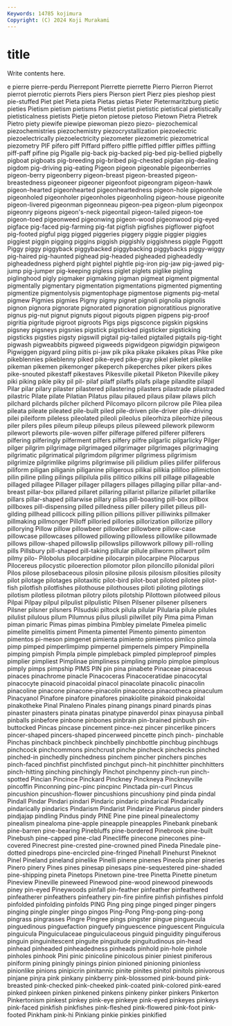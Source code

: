 ```yaml
---
Keywords: 14785 kojimura
Copyright: (C) 2024 Koji Murakami
---
```


# title

Write contents here.



e pierre pierre-perdu Pierrepont Pierrette pierrette Pierro Pierron Pierrot
pierrot pierrotic pierrots Piers piers Pierson piert Pierz pies pieshop
piest pie-stuffed Piet piet Pieta pieta Pietas pietas Pieter Pietermaritzburg
pietic pieties Pietism pietism pietisms Pietist pietist pietistic pietistical pietistically
pietisticalness pietists Pietje pieton pietose pietoso Pietown Pietra Pietrek Pietro
piety piewife piewipe piewoman piezo piezo- piezochemical piezochemistries piezochemistry piezocrystallization
piezoelectric piezoelectrically piezoelectricity piezometer piezometric piezometrical piezometry PIF pifero piff
Piffard piffero piffle piffled piffler piffles piffling piff-paff pifine pig
Pigalle pig-back pig-backed pig-bed pig-bellied pigbelly pigboat pigboats pig-breeding pig-bribed
pig-chested pigdan pig-dealing pigdom pig-driving pig-eating Pigeon pigeon pigeonable pigeonberries
pigeon-berry pigeonberry pigeon-breast pigeon-breasted pigeon-breastedness pigeoneer pigeoner pigeonfoot pigeongram pigeon-hawk
pigeon-hearted pigeonhearted pigeonheartedness pigeon-hole pigeonhole pigeonholed pigeonholer pigeonholes pigeonholing pigeon-house
pigeonite pigeon-livered pigeonman pigeonneau pigeon-pea pigeon-plum pigeonpox pigeonry pigeons pigeon's-neck
pigeontail pigeon-tailed pigeon-toe pigeon-toed pigeonweed pigeonwing pigeon-wood pigeonwood pig-eyed pigface
pig-faced pig-farming pig-fat pigfish pigfishes pigflower pigfoot pig-footed pigful pigg
pigged piggeries piggery piggie piggier piggies piggiest piggin pigging piggins
piggish piggishly piggishness piggle Piggott Piggy piggy piggyback piggybacked piggybacking
piggybacks piggy-wiggy pig-haired pig-haunted pighead pig-headed pigheaded pigheadedly pigheadedness pigherd
pight pightel pightle pig-iron pig-jaw pig-jawed pig-jump pig-jumper pig-keeping pigless
piglet piglets piglike pigling piglinghood pigly pigmaker pigmaking pigman pigmeat
pigment pigmental pigmentally pigmentary pigmentation pigmentations pigmented pigmenting pigmentize pigmentolysis
pigmentophage pigmentose pigments pig-metal pigmew Pigmies pigmies Pigmy pigmy pignet
pignoli pignolia pignolis pignon pignora pignorate pignorated pignoration pignoratitious pignorative
pignus pig-nut pignut pignuts pigout pigouts pigpen pigpens pig-proof pigritia
pigritude pigroot pigroots Pigs pigs pigsconce pigskin pigskins pigsney pigsneys
pigsnies pigstick pigsticked pigsticker pigsticking pigsticks pigsties pigsty pigswill pigtail
pig-tailed pigtailed pigtails pig-tight pigwash pigweabbits pigweed pigweeds pigwidgeon pigwidgin
pigwigeon Pigwiggen pigyard piing piitis pi-jaw pik pika pikake pikakes
pikas Pike pike pikeblennies pikeblenny piked pike-eyed pike-gray pikel pikelet
pikelike pikeman pikemen pikemonger pikeperch pikeperches piker pikers pikes pike-snouted
pikestaff pikestaves Pikesville piketail Piketon Pikeville pikey piki piking pikle
piky pil pil- pilaf pilaff pilaffs pilafs pilage pilandite pilapil
Pilar pilar pilary pilaster pilastered pilastering pilasters pilastrade pilastraded pilastric
Pilate pilate Pilatian Pilatus pilau pilaued pilaus pilaw pilaws pilch
pilchard pilchards pilcher pilcherd Pilcomayo pilcorn pilcrow pile Pilea pilea
pileata pileate pileated pile-built piled pile-driven pile-driver pile-driving pilei pileiform
pileless pileolated pileoli pileolus pileorhiza pileorhize pileous piler pilers piles
pileum pileup pileups pileus pileweed pilework pileworm pilewort pileworts pile-woven
pilfer pilferage pilfered pilferer pilferers pilfering pilferingly pilferment pilfers pilfery
pilfre pilgarlic pilgarlicky Pilger pilger pilgrim pilgrimage pilgrimaged pilgrimager pilgrimages
pilgrimaging pilgrimatic pilgrimatical pilgrimdom pilgrimer pilgrimess pilgrimism pilgrimize pilgrimlike pilgrims
pilgrimwise pili pilidium pilies pilifer piliferous piliform piligan piliganin piliganine
piligerous pilikai pilikia pililloo pilimiction pilin piline piling pilings pilipilula
pilis pilitico pilkins pill pillage pillageable pillaged pillagee Pillager pillager
pillagers pillages pillaging pillar pillar-and-breast pillar-box pillared pillaret pillaring pillarist
pillarize pillarlet pillarlike pillars pillar-shaped pillarwise pillary pillas pill-boasting pill-box
pillbox pillboxes pill-dispensing pilled pilledness piller pillery pillet pilleus pill-gilding
pillhead pillicock pilling pillion pillions pilliver pilliwinks pillmaker pillmaking pillmonger
Pilloff pilloried pillories pillorization pillorize pillory pillorying Pillow pillow pillowbeer
pillowber pillowbere pillow-case pillowcase pillowcases pillowed pillowing pillowless pillowlike pillowmade
pillows pillow-shaped pillowslip pillowslips pillowwork pillowy pill-rolling pills Pillsbury pill-shaped
pill-taking pillular pillule pillworm pillwort pilm pilmy pilo- Pilobolus pilocarpidine
pilocarpin pilocarpine Pilocarpus Pilocereus pilocystic piloerection pilomotor pilon piloncillo pilonidal
pilori Pilos pilose pilosebaceous pilosin pilosine pilosis pilosism pilosities pilosity
pilot pilotage pilotages pilotaxitic pilot-bird pilot-boat piloted pilotee pilot-fish pilotfish
pilotfishes pilothouse pilothouses piloti piloting pilotings pilotism pilotless pilotman pilotry
pilots pilotship Pilottown pilotweed pilous Pilpai Pilpay pilpul pilpulist pilpulistic
Pilsen Pilsener pilsener pilseners Pilsner pilsner pilsners Pilsudski piltock pilula
pilular Pilularia pilule pilules pilulist pilulous pilum Pilumnus pilus pilusli
pilwillet pily Pima pima Piman piman pimaric Pimas pimas pimbina
Pimbley pimelate Pimelea pimelic pimelite pimelitis piment Pimenta pimentel Pimento
pimento pimenton pimentos pi-meson pimgenet pimienta pimiento pimientos pimlico pimola
pimp pimped pimperlimpimp pimpernel pimpernels pimpery Pimpinella pimping pimpish Pimpla
pimple pimpleback pimpled pimpleproof pimples pimplier pimpliest Pimplinae pimpliness pimpling
pimplo pimploe pimplous pimply pimps pimpship PIMS PIN pin pina
pinabete Pinaceae pinaceous pinaces pinachrome pinacle Pinacoceras Pinacoceratidae pinacocytal pinacocyte
pinacoid pinacoidal pinacol pinacolate pinacolic pinacolin pinacoline pinacone pinacone-pinacolin pinacoteca
pinacotheca pinaculum Pinacyanol Pinafore pinafore pinafores pinakiolite pinakoid pinakoidal pinakotheke
Pinal Pinaleno Pinales pinang pinangs pinard pinards pinas pinaster pinasters
pinata pinatas pinatype pinaverdol pinax pinayusa pinball pinballs pinbefore pinbone
pinbones pinbrain pin-brained pinbush pin-buttocked Pincas pincase pincement pince-nez pincer
pincerlike pincers pincer-shaped pincers-shaped pincerweed pincette pinch pinch- pinchable Pinchas
pinchback pinchbeck pinchbelly pinchbottle pinchbug pinchbugs pinchcock pinchcommons pinchcrust pinche
pincheck pinchecks pinched pinched-in pinchedly pinchedness pinchem pincher pinchers pinches
pinch-faced pinchfist pinchfisted pinchgut pinch-hit pinchhitter pinchhitters pinch-hitting pinching pinchingly
Pinchot pinchpenny pinch-run pinch-spotted Pincian Pincince Pinckard Pinckney Pinckneya Pinckneyville
pincoffin Pinconning pinc-pinc pincpinc Pinctada pin-curl Pincus pincushion pincushion-flower pincushions
pincushiony pind pinda pindal Pindall Pindar Pindari pindari Pindaric pindaric
pindarical Pindarically pindarically pindarics Pindarism Pindarist Pindarize Pindarus pinder pinders
pindjajap pindling Pindus pindy PINE Pine pine pineal pinealectomy pinealism
pinealoma pine-apple pineapple pineapples Pinebank pinebank pine-barren pine-bearing Pinebluffs pine-bordered
Pinebrook pine-built Pinebush pine-capped pine-clad Pinecliffe pinecone pinecones pine-covered Pinecrest
pine-crested pine-crowned pined Pineda Pinedale pine-dotted pinedrops pine-encircled pine-fringed Pinehall
Pinehurst Pineknot Pinel Pineland pineland pinelike Pinelli pinene pinenes Pineola
piner pineries Pinero pinery Pines pines pinesap pinesaps pine-sequestered pine-shaded
pine-shipping pineta Pinetops Pinetown pine-tree Pinetta Pinette pinetum Pineview Pineville
pineweed Pinewood pine-wood pinewood pinewoods piney pin-eyed Pineywoods pinfall pin-feather
pinfeather pinfeathered pinfeatherer pinfeathers pinfeathery pin-fire pinfire pinfish pinfishes pinfold
pinfolded pinfolding pinfolds PING Ping ping pinge pinged pinger pingers
pinging pingle pingler pingo pingos Ping-Pong Ping-pong ping-pong pingrass pingrasses
Pingre Pingree pings pingster pingue pinguecula pinguedinous pinguefaction pinguefy pinguescence
pinguescent Pinguicula pinguicula Pinguiculaceae pinguiculaceous pinguid pinguidity pinguiferous pinguin pinguinitescent
pinguite pinguitude pinguitudinous pin-head pinhead pinheaded pinheadedness pinheads pinhold pin-hole
pinhole pinholes pinhook Pini pinic pinicoline pinicolous pinier piniest piniferous
piniform pining piningly pinings pinion pinioned pinioning pinionless pinionlike pinions
pinipicrin pinitannic pinite pinites pinitol pinitols pinivorous pinjane pinjra pink
pinkany pinkberry pink-blossomed pink-bound pink-breasted pink-checked pink-cheeked pink-coated pink-colored pink-eared
pinked pinkeen pinken pinkened pinkens pinkeny pinker pinkers Pinkerton Pinkertonism
pinkest pinkey pink-eye pinkeye pink-eyed pinkeyes pinkeys pink-faced pinkfish pinkfishes
pink-fleshed pink-flowered pink-foot pink-footed Pinkham pink-hi Pinkiang pinkie pinkies pinkified
